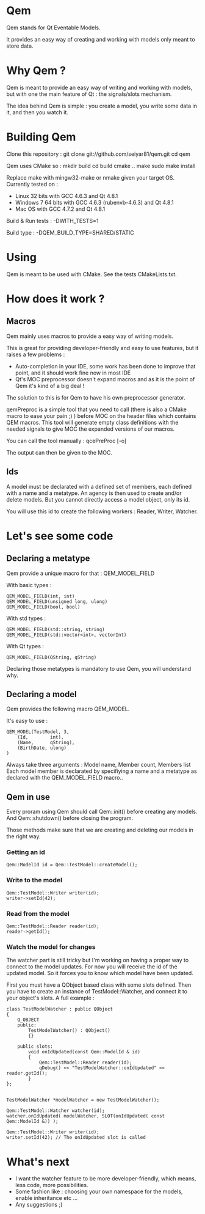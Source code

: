 # Qem

Qem stands for Qt Eventable Models.

It provides an easy way of creating and working with models only meant to store data.

# Why Qem ?

Qem is meant to provide an easy way of writing and working with models, but with one the main feature of Qt : the signals/slots mechanism.

The idea behind Qem is simple : you create a model, you write some data in it, and then you watch it.

# Building Qem

Clone this repository : 
	git clone git://github.com/seiyar81/qem.git
	cd qem

Qem uses CMake so : 
	mkdir build
	cd build
	cmake ..
	make
	sudo make install

Replace make with mingw32-make or nmake given your target OS.
Currently tested on : 
* Linux 32 bits with GCC 4.6.3 and Qt 4.8.1
* Windows 7 64 bits with GCC 4.6.3 (rubenvb-4.6.3) and Qt 4.8.1
* Mac OS with GCC 4.7.2 and Qt 4.8.1

Build & Run tests : 
	-DWITH_TESTS=1

Build type : 
	-DQEM_BUILD_TYPE=SHARED/STATIC

# Using

Qem is meant to be used with CMake.
See the tests CMakeLists.txt.

# How does it work ?

## Macros

Qem mainly uses macros to provide a easy way of writing models.

This is great for providing developer-friendly and easy to use features, but it raises a few problems : 
* Auto-completion in your IDE, some work has been done to improve that point, and it should work fine now in most IDE
* Qt's MOC preprocessor doesn't expand macros and as it is the point of Qem it's kind of a big deal !

The solution to this is for Qem to have his own preprocessor generator.

qemPreproc is a simple tool that you need to call (there is also a CMake macro to ease your pain ;) ) before MOC on the header files which contains QEM macros.
This tool will generate empty class definitions with the needed signals to give MOC the expanded versions of our macros.

You can call the tool manually : 
	qcePreProc [-o<outputFile>] <inputFile>

The output can then be given to the MOC.

## Ids

A model must be declarated with a defined set of members, each defined with a name and a metatype.
An agency is then used to create and/or delete models.
But you cannot directly access a model object, only its id.

You will use this id to create the following workers : Reader, Writer, Watcher.

# Let's see some code

## Declaring a metatype

Qem provide a unique macro for that : QEM_MODEL_FIELD

With basic types : 

	QEM_MODEL_FIELD(int, int)
	QEM_MODEL_FIELD(unsigned long, ulong)
	QEM_MODEL_FIELD(bool, bool)

With std types : 

	QEM_MODEL_FIELD(std::string, string)
	QEM_MODEL_FIELD(std::vector<int>, vectorInt)

With Qt types : 
	
	QEM_MODEL_FIELD(QString, qString)	

Declaring those metatypes is mandatory to use Qem, you will understand why.

## Declaring a model

Qem provides the following macro QEM_MODEL.

It's easy to use : 

	QEM_MODEL(TestModel, 3,
		(Id,		int),
		(Name,		qString),
		(BirthDate,	ulong)
	)

Always take three arguments : Model name, Member count, Members list
Each model member is declarated by specifiying a name and a metatype as declared with the QEM_MODEL_FIELD macro..

## Qem in use

Every proram using Qem should call Qem::init() before creating any models.
And Qem::shutdown() before closing the program.

Those methods make sure that we are creating and deleting our models in the right way.

### Getting an id

	Qem::ModelId id = Qem::TestModel::createModel();

### Write to the model

	Qem::TestModel::Writer writer(id);
	writer->setId(42);

### Read from the model

	Qem::TestModel::Reader reader(id);
	reader->getId();

### Watch the model for changes

The watcher part is still tricky but I'm working on having a proper way to connect to the model updates.
For now you will receive the id of the updated model. So it forces you to know which model have been updated.

First you must have a QObject based class with some slots defined.
Then you have to create an instance of TestModel::Watcher, and connect it to your object's slots.
A full example : 

	class TestModelWatcher : public QObject
	{
		Q_OBJECT
		public:	
			TestModelWatcher() : QObject()
			{}

		public slots:
			void onIdUpdated(const Qem::ModelId & id)
			{
				Qem::TestModel::Reader reader(id);
				qDebug() << "TestModelWatcher::onIdUpdated" << reader.getId();
			}
	};


	TestModelWatcher *modelWatcher = new TestModelWatcher();

	Qem::TestModel::Watcher watcher(id);
	watcher.onIdUpdated( modelWatcher, SLOT(onIdUpdated( const Qem::ModelId &)) );

	Qem::TestModel::Writer writer(id);
	writer.setId(42); // The onIdUpdated slot is called

# What's next

* I want the watcher feature to be more developer-friendly, which means, less code, more possibilities.
* Some fashion like : choosing your own namespace for the models, enable inheritance etc ...
* Any suggestions ;)
